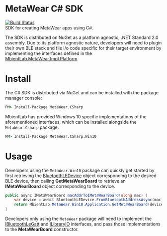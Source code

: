 # MetaWear C# SDK
[![Build Status](https://travis-ci.org/mbientlab/MetaWear-SDK-CSharp.svg?branch=master)](https://travis-ci.org/mbientlab/MetaWear-SDK-CSharp)  
SDK for creating MetaWear apps using C#.  

The SDK is distributed on NuGet as a platform agnostic, .NET Standard 2.0 assembly.  Due to its platform agnostic nature, developers will need to plugin their own 
BLE stack and file i/o code specific for their target environment by implementing the interfaces defined in the 
[MbientLab.MetaWear.Impl.Platform](https://mbientlab.com/documents/metawear/csharp/1/namespaceMbientLab_1_1MetaWear_1_1Impl_1_1Platform.html).

# Install
The C# SDK is distributed via NuGet and can be installed with the package manager console:  

```bat
PM> Install-Package MetaWear.CSharp
```

MbientLab has provided Windows 10 specific implementations of the aforementioned interfaces, which can be installed alongside the ``MetaWear.Csharp`` package.  

```bat
PM> Install-Package MetaWear.CSharp.Win10
```

# Usage
Developers using the ``MetaWear.Win10`` package can quickly get started by first retrieving the 
[BluetoothLEDevice](https://docs.microsoft.com/en-us/uwp/api/windows.devices.bluetooth.bluetoothledevice) object corresponding to the desired BLE device, then 
calling **GetMetaWearBoard** to retrieve an **IMetaWearBoard** object corresponding to the device.

```csharp
public async IMetaWearBoard macAddrToIMetaWearBoard(ulong mac) {
    var device = await BluetoothLEDevice.FromBluetoothAddressAsync(mac);
    return MbientLab.MetaWear.Win10.Application.GetMetaWearBoard(device);
}
```

Developers only using the ``MetaWear`` package will need to implement the 
[IBluetoothLeGatt](https://mbientlab.com/documents/metawear/csharp/1/interfaceMbientLab_1_1MetaWear_1_1Impl_1_1Platform_1_1IBluetoothLeGatt.html) and 
[ILibraryIO](https://mbientlab.com/documents/metawear/csharp/1/interfaceMbientLab_1_1MetaWear_1_1Impl_1_1Platform_1_1ILibraryIO.html) interfaces, and pass 
those implementations to the **MetaWearBoard** constructor.  
